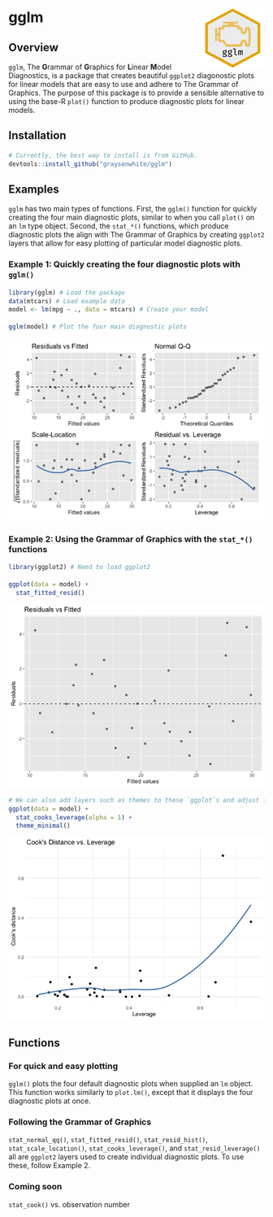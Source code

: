 
# gglm <img src="https://github.com/graysonwhite/gglm/blob/master/gglm.gif?raw=true" align="right" width=125 />

## Overview

`gglm`, The **G**rammar of **G**raphics for **L**inear **M**odel
Diagnostics, is a package that creates beautiful `ggplot2` diagonostic
plots for linear models that are easy to use and adhere to The Grammar
of Graphics. The purpose of this package is to provide a sensible
alternative to using the base-R `plot()` function to produce diagnostic
plots for linear models.

## Installation

``` r
# Currently, the best way to install is from GitHub.
devtools::install_github("graysonwhite/gglm")
```

## Examples

`gglm` has two main types of functions. First, the `gglm()` function for
quickly creating the four main diagnostic plots, similar to when you
call `plot()` on an `lm` type object. Second, the `stat_*()` functions,
which produce diagnostic plots the align with The Grammar of Graphics by
creating `ggplot2` layers that allow for easy plotting of particular
model diagnostic plots.

### Example 1: Quickly creating the four diagnostic plots with `gglm()`

``` r
library(gglm) # Load the package
data(mtcars) # Load example data
model <- lm(mpg ~ ., data = mtcars) # Create your model

gglm(model) # Plot the four main diagnostic plots
```

![](README_files/figure-gfm/unnamed-chunk-2-1.png)<!-- -->

### Example 2: Using the Grammar of Graphics with the `stat_*()` functions

``` r
library(ggplot2) # Need to load ggplot2

ggplot(data = model) +
  stat_fitted_resid()
```

![](README_files/figure-gfm/unnamed-chunk-3-1.png)<!-- -->

``` r
# We can also add layers such as themes to these `ggplot`s and adjust features of the plot:
ggplot(data = model) +
  stat_cooks_leverage(alpha = 1) +
  theme_minimal()
```

![](README_files/figure-gfm/unnamed-chunk-3-2.png)<!-- -->

## Functions

### For quick and easy plotting

`gglm()` plots the four default diagnostic plots when supplied an `lm`
object. This function works similarly to `plot.lm()`, except that it
displays the four diagnostic plots at once.

### Following the Grammar of Graphics

`stat_normal_qq()`, `stat_fitted_resid()`, `stat_resid_hist()`,
`stat_scale_location()`, `stat_cooks_leverage()`, and
`stat_resid_leverage()` all are `ggplot2` layers used to create
individual diagnostic plots. To use these, follow Example 2.

### Coming soon

`stat_cook()` vs. observation number
